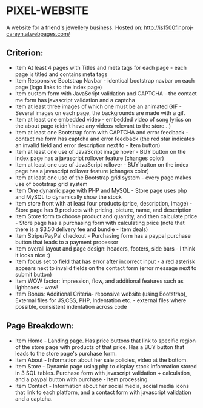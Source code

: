 # PIXEL-WEBSITE
A website for a friend's jewellery business.
Hosted on: http://is1500finproj-careyn.atwebpages.com/

## Criterion:

- Item At least 4 pages with Titles and meta tags for each page    - each page is titled and contains meta tags
- Item Responsive Bootstrap Navbar                                 - identical bootstrap navbar on each page (logo links to the index page)
- Item custom form with JavaScript validation and CAPTCHA          - the contact me form has javascript validation and a captcha
- Item at least three images of which one must be an animated GIF  - Several images on each page, the backgrounds are made with a gif.
- Item at least one embedded video                                 - embedded video of song lyrics on the about page (didn't have any videos relevant to the store...)
- Item at least one Bootstrap form ​with CAPTCHA and error feedback - contact me form has captcha and error feedback (the red star indicates an invalid field and error description next to - Item button)
- Item at least one use of JavaScript image hover                  - BUY button on the index page has a javascript rollover feature (changes color)
- Item at least one use of JavaScript rollover                     - BUY button on the index page has a javascript rollover feature (changes color)
- Item at least one use of the Bootstrap grid system               - every page makes use of bootstrap grid system
- Item One dynamic page with PHP and MySQL                         - Store page uses php and MySQL to dynamically show the stock
- Item store front with at least four products (price, description, image) - Store page has 9 products with pricing, picture, name, and description
- Item Store form to choose product and quantity, and then calculate price - Store page has a purchasing form with calculating price (note that there is a $3.50 delivery fee and bundle - Item deals)
- Item Stripe/PayPal checkout                                              - Purchasing form has a paypal purchase button that leads to a payment processor
- Item overall layout and page design: headers, footers, side bars         - I think it looks nice :)
- Item focus set to field that has error after incorrect input             - a red asterisk appears next to invalid fields on the contact form (error message next to submit button)
- Item WOW factor: impression, flow, and additional features such as lighboxes                                            - wow!
- Item Bonus: Additional Criteria- reponsive website (using Bootstrap), External files for JS,CSS, PHP, Indentation etc.  - external files where possible, consistent indentation across code

## Page Breakdown:

- Item Home - Landing page.  Has price buttons that link to specific region of the store page with products of that price.  Has a BUY button that leads to the store page's purchase form.
- Item About - Information about her sale policies, video at the bottom.
- Item Store - Dynamic page using php to display stock information stored in 3 SQL tables.  Purchase form with javascript validation + calculation, and a paypal button with purchase - Item processing.
- Item Contact - Information about her social media, social media icons that link to each platform, and a contact form with javascript validation and a captcha.

